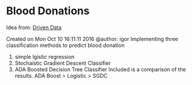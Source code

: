 # Blood Donations 
Idea from: [Driven Data](https://www.drivendata.org/competitions/2/)

Created on Mon Oct 10 16:11:11 2016
@author: igor
Implementing three classification methods to predict blood donation
1) simple lgistic regression
2) Stochaistic Gradient Descent Classifier
3) ADA Boosted Decision Tree Classifier 
Included is a comparison of the results. 
ADA Boost > Logistic > SGDC
